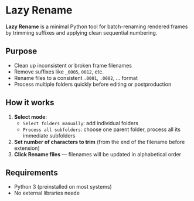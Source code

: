 # Lazy Rename

**Lazy Rename** is a minimal Python tool for batch-renaming rendered frames by trimming suffixes and applying clean sequential numbering.

## Purpose

- Clean up inconsistent or broken frame filenames  
- Remove suffixes like `_0005`, `0012`, etc.  
- Rename files to a consistent `.0001`, `.0002`, … format  
- Process multiple folders quickly before editing or postproduction

## How it works

1. **Select mode**:
   - `Select folders manually`: add individual folders
   - `Process all subfolders`: choose one parent folder, process all its immediate subfolders
2. **Set number of characters to trim** (from the end of the filename before extension)
3. **Click Rename files** — filenames will be updated in alphabetical order

## Requirements

- Python 3 (preinstalled on most systems)
- No external libraries neede

